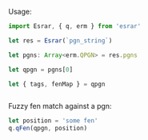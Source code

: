 Usage:

```js
import Esrar, { q, erm } from 'esrar'

let res = Esrar(`pgn_string`)

let pgns: Array<erm.QPGN> = res.pgns

let qpgn = pgns[0]

let { tags, fenMap } = qpgn



```

Fuzzy fen match against a pgn:

```js
let position = 'some fen'
q.qFen(qpgn, position)
```




